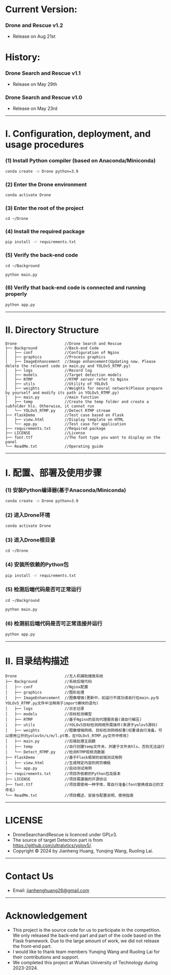 # Current Version:
### Drone and Rescue v1.2
- Release on Aug 21st
# History:
### Drone Search and Rescue v1.1
- Release on May 29th
### Drone Search and Rescue v1.0
- Release on May 23rd
---
# I. Configuration, deployment, and usage procedures

### (1) Install Python compiler (based on Anaconda/Miniconda)
```bash
conda create -n Drone python=3.9
```
### (2) Enter the Drone environment
```bash
conda activate Drone
```
### (3) Enter the root of the project
```
cd ~/Drone
```
### (4) Install the required package
```bash
pip install -r requirements.txt
```
### (5) Verify the back-end code
```
cd ~/Background
```
```bash
python main.py
```
### (6) Verify that back-end code is connected and running properly
```bash
python app.py
```
---
# II. Directory Structure
```
Drone                     //Drone Search and Rescue
├── Background            //Back-end Code
│   ├── conf              //Configuration of Nginx
│   ├── graphics          //Process graphics
│   ├── ImageEnhancement  //Image enhancement(Updating now. Please delete the relevant code in main.py and YOLOv5_RTMP.py)
│   ├── logs              //Record log
│   ├── models            //Target detection models
│   ├── RTMP              //RTMP server refer to Nginx
│   ├── utils             //Utility of YOLOv5
│   ├── weights           //Weights for neural network(Please prepare by yourself and modify its path in YOLOv5_RTMP.py)
│   ├── main.py           //main function
│   ├── temp              //Create the temp folder and create a subfolder hls. Otherwise, it cannot run
│   └── YOLOv5_RTMP.py    //Detect RTMP stream
├── FlaskDemo             //Test case based on Flask
│   ├── view.html         //Display template on HTML
│   └── app.py            //Test case for application
├── requirements.txt      //Required package
├── LICENSE               //License
├── font.ttf              //The font type you want to display on the panel
└── ReadMe.txt            //Operating guide
```
---
# I. 配置、部署及使用步骤

### (1) 安装Python编译器(基于Anaconda/Miniconda)
```bash
conda create -n Drone python=3.9
```
### (2) 进入Drone环境
```bash
conda activate Drone
```
### (3) 进入Drone根目录
```
cd ~/Drone
```
### (4) 安装所依赖的Python包
```bash
pip install -r requirements.txt
```
### (5) 检测后端代码是否可正常运行
```
cd ~/Background
```
```bash
python main.py
```
### (6) 检测前后端代码是否可正常连接并运行
```bash
python app.py
```
---
# II. 目录结构描述
```
Drone                     //无人机辅助搜救系统
├── Background            //系统后端代码
│   ├── conf              //Nginx配置
│   ├── graphics          //图形处理
│   ├── ImageEnhancement  //图像增强(更新中，如运行不成功请自行在main.py与YOLOv5_RTMP.py文件中注释用于import模块的语句)
│   ├── logs              //日志记录
│   ├── models            //目标检测模型
│   ├── RTMP              //基于Nginx的反向代理服务器(请自行解压)
│   ├── utils             //YOLOv5目标检测网络所需插件(来源于yolov5源码)
│   ├── weights           //图像增强网络、目标检测网络权重(权重请自行准备，可以使用公开的yolov5n/s/m/l.pt等，在YOLOv5_RTMP.py文件中修改)
│   ├── main.py           //后端处理主函数
│   ├── temp              //自行创建temp文件夹，并建子文件夹hls，否则无法运行
│   └── Detect_RTMP.py    //检测RTMP视频流数据
├── FlaskDemo             //基于Flask框架的前端测试用例
│   ├── view.html         //生成特定内容的网页模板
│   └── app.py            //启动测试用例
├── requirements.txt      //项目所依赖的Python包及版本
├── LICENSE               //项目需遵循的开源协议
├── font.ttf              //项目需使用一种字体，需自行准备(font替换成自己的文件名)
└── ReadMe.txt            //项目概述、安装与配置说明、使用指南
```
---
# LICENSE
- DroneSearchandRescue is licenced under GPLv3.
- The source of target Detection part is from https://github.com/ultralytics/yolov5/.
- Copyright © 2024 by Jianheng Huang, Yunqing Wang, Ruoling Lai.
---
# Contact Us
- Email: [jianhenghuang26@gmail.com](jianhenghuang26@gmail.com)
---
# Acknowledgement
- This project is the source code for us to participate in the competition. We only released the back-end part and part of the code based on the Flask framework. Due to the large amount of work, we did not release the front-end part.
- I would like to thank team members Yunqing Wang and Ruoling Lai for their contributions and support.
- We completed this project at Wuhan University of Technology during 2023-2024.
